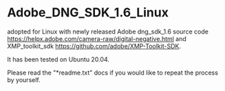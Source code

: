 # Adobe_DNG_SDK_1.6_Linux
adopted for Linux with newly released Adobe dng_sdk_1.6 source code https://helpx.adobe.com/camera-raw/digital-negative.html and XMP_toolkit_sdk https://github.com/adobe/XMP-Toolkit-SDK.

It has been tested on Ubuntu 20.04.

Please read the "*readme.txt" docs if you would like to repeat the process by yourself.
